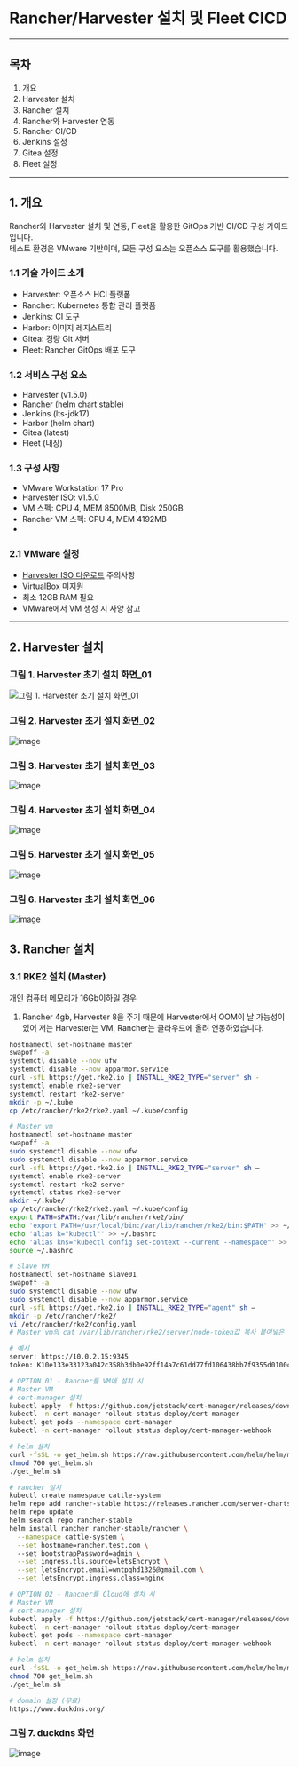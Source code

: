 #  Rancher/Harvester 설치 및 Fleet CICD

---

## 목차
1. 개요
2. Harvester 설치
3. Rancher 설치
4. Rancher와 Harvester 연동
5. Rancher CI/CD
6. Jenkins 설정
7. Gitea 설정
8. Fleet 설정

---

## 1. 개요

Rancher와 Harvester 설치 및 연동, Fleet을 활용한 GitOps 기반 CI/CD 구성 가이드입니다.  
테스트 환경은 VMware 기반이며, 모든 구성 요소는 오픈소스 도구를 활용했습니다.

### 1.1 기술 가이드 소개
- Harvester: 오픈소스 HCI 플랫폼
- Rancher: Kubernetes 통합 관리 플랫폼
- Jenkins: CI 도구
- Harbor: 이미지 레지스트리
- Gitea: 경량 Git 서버
- Fleet: Rancher GitOps 배포 도구

### 1.2 서비스 구성 요소
- Harvester (v1.5.0)
- Rancher (helm chart stable)
- Jenkins (lts-jdk17)
- Harbor (helm chart)
- Gitea (latest)
- Fleet (내장)

### 1.3 구성 사항
- VMware Workstation 17 Pro  
- Harvester ISO: v1.5.0  
- VM 스펙: CPU 4, MEM 8500MB, Disk 250GB  
- Rancher VM 스펙: CPU 4, MEM 4192MB
- 
### 2.1 VMware 설정
- [Harvester ISO 다운로드](https://releases.rancher.com/harvester/v1.5.0/harvester-v1.5.0-amd64.iso)
주의사항
- VirtualBox 미지원
- 최소 12GB RAM 필요
- VMware에서 VM 생성 시 사양 참고

---

## 2. Harvester 설치

### 그림 1. Harvester 초기 설치 화면_01

![그림 1. Harvester 초기 설치 화면_01](https://github.com/user-attachments/assets/e76bac57-447c-4743-bc4c-df42548cb314)

### 그림 2. Harvester 초기 설치 화면_02

![image](https://github.com/user-attachments/assets/ebed868e-e7e1-411c-938f-49a6af3ba5d2)

### 그림 3. Harvester 초기 설치 화면_03
![image](https://github.com/user-attachments/assets/41d437f8-eba8-4ebe-adb0-180e0d24b4c1)

### 그림 4. Harvester 초기 설치 화면_04
![image](https://github.com/user-attachments/assets/41d437f8-eba8-4ebe-adb0-180e0d24b4c1)

### 그림 5. Harvester 초기 설치 화면_05
![image](https://github.com/user-attachments/assets/3d972742-310b-487a-90d4-e737889b8b09)

### 그림 6. Harvester 초기 설치 화면_06
![image](https://github.com/user-attachments/assets/a29347af-9f2f-4194-8a35-f98acdec7965)


## 3. Rancher 설치

### 3.1 RKE2 설치 (Master)
개인 컴퓨터 메모리가 16Gb이하일 경우 
1. Rancher 4gb, Harvester 8을 주기 때문에 Harvester에서 OOM이 날 가능성이 있어 저는 Harvester는 VM,
Rancher는 클라우드에 올려 연동하였습니다.

```bash
hostnamectl set-hostname master
swapoff -a
systemctl disable --now ufw
systemctl disable --now apparmor.service
curl -sfL https://get.rke2.io | INSTALL_RKE2_TYPE="server" sh -
systemctl enable rke2-server
systemctl restart rke2-server
mkdir -p ~/.kube
cp /etc/rancher/rke2/rke2.yaml ~/.kube/config
```

```bash
# Master vm
hostnamectl set-hostname master
swapoff -a
sudo systemctl disable --now ufw
sudo systemctl disable --now apparmor.service
curl -sfL https://get.rke2.io | INSTALL_RKE2_TYPE="server" sh –
systemctl enable rke2-server
systemctl restart rke2-server
systemctl status rke2-server
mkdir ~/.kube/
cp /etc/rancher/rke2/rke2.yaml ~/.kube/config
export PATH=$PATH:/var/lib/rancher/rke2/bin/
echo 'export PATH=/usr/local/bin:/var/lib/rancher/rke2/bin:$PATH' >> ~/.bashrc
echo 'alias k="kubectl"' >> ~/.bashrc
echo 'alias kns="kubectl config set-context --current --namespace"' >> ~/.bashrc
source ~/.bashrc
```

```bash
# Slave VM
hostnamectl set-hostname slave01
swapoff -a
sudo systemctl disable --now ufw
sudo systemctl disable --now apparmor.service
curl -sfL https://get.rke2.io | INSTALL_RKE2_TYPE="agent" sh –
mkdir -p /etc/rancher/rke2/
vi /etc/rancher/rke2/config.yaml
# Master vm의 cat /var/lib/rancher/rke2/server/node-token값 복사 붙여넣은 후 systemctl restart rke2-agent
```

```bash
# 예시
server: https://10.0.2.15:9345
token: K10e133e33123a042c358b3db0e92ff14a7c61dd77fd106438bb7f9355d0100c0ce::server:0ccc5d476c0f508c04f59ec0e7163755
```

```bash
# OPTION 01 - Rancher를 VM에 설치 시
# Master VM
# cert-manager 설치
kubectl apply -f https://github.com/jetstack/cert-manager/releases/download/v1.5.4/cert-manager.yaml
kubectl -n cert-manager rollout status deploy/cert-manager
kubectl get pods --namespace cert-manager
kubectl -n cert-manager rollout status deploy/cert-manager-webhook

# helm 설치
curl -fsSL -o get_helm.sh https://raw.githubusercontent.com/helm/helm/master/scripts/get-helm-3
chmod 700 get_helm.sh
./get_helm.sh

# rancher 설치
kubectl create namespace cattle-system
helm repo add rancher-stable https://releases.rancher.com/server-charts/stable
helm repo update
helm search repo rancher-stable
helm install rancher rancher-stable/rancher \
  --namespace cattle-system \
  --set hostname=rancher.test.com \ 
  --set bootstrapPassword=admin \
  --set ingress.tls.source=letsEncrypt \
  --set letsEncrypt.email=wntpqhd1326@gmail.com \
  --set letsEncrypt.ingress.class=nginx
```

```bash
# OPTION 02 - Rancher를 Cloud에 설치 시
# Master VM
# cert-manager 설치
kubectl apply -f https://github.com/jetstack/cert-manager/releases/download/v1.5.4/cert-manager.yaml
kubectl -n cert-manager rollout status deploy/cert-manager
kubectl get pods --namespace cert-manager
kubectl -n cert-manager rollout status deploy/cert-manager-webhook

# helm 설치
curl -fsSL -o get_helm.sh https://raw.githubusercontent.com/helm/helm/master/scripts/get-helm-3
chmod 700 get_helm.sh
./get_helm.sh

# domain 설정 (무료)
https://www.duckdns.org/
```
### 그림 7. duckdns 화면
![image](https://github.com/user-attachments/assets/c057573e-d313-474a-bcb1-4bae37d833a9)
